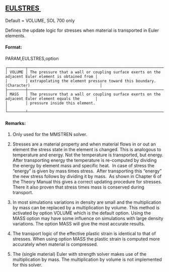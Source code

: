 ## [EULSTRES ](https://nexus.hexagon.com/documentationcenter/bundle/MSC_Nastran_2022.4/page/Nastran_Combined_Book/qrg/parameters/TOC.EULSTRES.xhtml)

Default = VOLUME, SOL 700 only

Defines the update logic for stresses when material is transported in Euler elements.

#### Format:

PARAM,EULSTRES,option

```text
┌────────┬────────────────────────────────────────────────────────────────────────────────────────────────────┐
│ VOLUME │ The pressure that a wall or coupling surface exerts on the adjacent Euler element is obtained from │
│        │ extrapolating the element pressure toward this boundary. (Character)                               │
├────────┼────────────────────────────────────────────────────────────────────────────────────────────────────┤
│ MASS   │ The pressure that a wall or coupling surface exerts on the adjacent Euler element equals the       │
│        │ pressure inside this element.                                                                      │
└────────┴────────────────────────────────────────────────────────────────────────────────────────────────────┘
```
#### Remarks:

1. Only used for the MMSTREN solver.

2. Stresses are a material property and when material flows in or out an element the stress state in the element is changed. This is analogous to temperature and energy. Not the temperature is transported, but energy. After transporting energy the temperature is re-computed by dividing the energy by element mass and specific heat.  In case of stress the “energy” is given by mass times stress.  After transporting this “energy” the new stress follows by dividing it by mass.  As shown in Chapter 6 of the Theory Manual this gives a correct updating procedure for stresses. There it also proven that stress times mass is conserved during transport.

3. In most simulations variations in density are small and the multiplication by mass can be replaced by a multiplication by volume. This method is activated by option VOLUME which is the default option. Using the MASS option may have some influence on simulations with large density variations. The option MASS will give the most accurate results.

4. The transport logic of the effective plastic strain is identical to that of stresses. When using option MASS the plastic strain is computed more accurately when material is compressed.

5. The (single material) Euler with strength solver makes use of the multiplication by mass. The multiplication by volume is not implemented for this solver.


